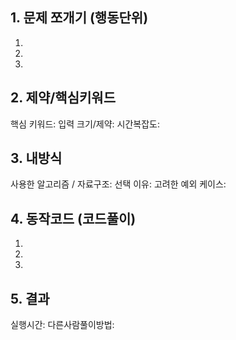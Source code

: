 ## 1. 문제 쪼개기 (행동단위)

1.

2.

3.

## 2. 제약/핵심키워드

핵심 키워드:
입력 크기/제약:
시간복잡도:

## 3. 내방식

사용한 알고리즘 / 자료구조:
선택 이유:
고려한 예외 케이스:

## 4. 동작코드 (코드풀이)

1.
2.
3.

## 5. 결과

실행시간:
다른사람풀이방법:
